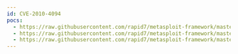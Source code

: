 ```yaml
---
id: CVE-2010-4094
pocs:
  - https://raw.githubusercontent.com/rapid7/metasploit-framework/master/modules/auxiliary/scanner/http/tomcat_mgr_login.rb
  - https://raw.githubusercontent.com/rapid7/metasploit-framework/master/modules/exploits/multi/http/tomcat_mgr_deploy.rb
  - https://raw.githubusercontent.com/rapid7/metasploit-framework/master/modules/exploits/multi/http/tomcat_mgr_upload.rb
---
```

